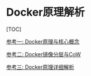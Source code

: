 # Docker原理解析

[TOC]

[参考一: Docker原理与核心概念](https://juejin.im/post/6844904039180681229)

[参考二: Docker镜像分层与CoW](https://www.cnblogs.com/woshimrf/p/docker-container-lawyer.html)

[参考三: Docker原理详细解析](https://draveness.me/docker/)